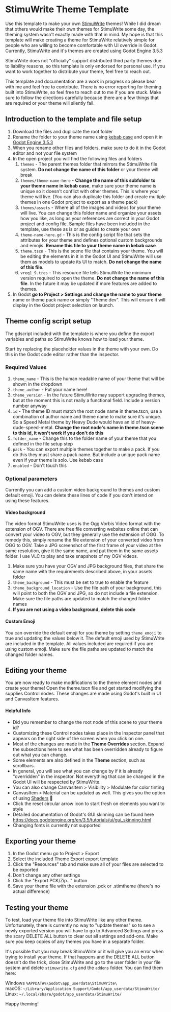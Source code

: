 # StimuWrite Theme Template

Use this template to make your own [StimuWrite](https://eveharms.itch.io/stimuwrite) themes! While I did dream that others would make their own themes for StimuWrite some day, the theming system wasn't exactly made with that in mind. My hope is that this template will make creating a theme for StimuWrite relatively simple for people who are willing to become comfortable with UI override in Godot. Currently, StimuWrite and it's themes are created using Godot Engine 3.5.3 

StimuWrite does not "officially" support distributed third party themes due to liability reasons, so this template is only endorsed for personal use. If you want to  work together to distribute your theme, feel free to reach out.

This template and documentation are a work in progress so please bear with me and feel free to contribute. There is no error reporting for theming built into StimuWrite, so feel free to reach out to me if you are stuck. Make sure to follow the directions carefully because there are a few things that are required or your theme will silently fail.

## Introduction to the template and file setup

1. Download the files and duplicate the root folder
2. Rename the folder to your theme name using [kebab case](https://developer.mozilla.org/en-US/docs/Glossary/Kebab_case) and open it in [Godot Engine 3.5.3](https://godotengine.org/download/3.x/)
3. When you rename other files and folders, make sure to do it in the Godot editor and not your file system
4. In the open project you will find the following files and folders
   1. `themes` - The parent themes folder that mirrors the StimuWrite file system. **Do not change the name of this folder** or your theme will break
   2. `themes/theme-name-here` - **Change the name of this subfolder to your theme name in kebab case**, make sure your theme name is unique so it doesn't conflict with other themes. This is where your theme will live. (You can also duplicate this folder and create multiple themes in one Godot project to export as a theme pack)
   3. `themes/assets` -  Where all of the images and videos for your theme will live. You can change this folder name and organize your assets how you like, as long as your references are correct in your Godot project and config file. Sample files have been included in the template, use these as is or as guides to create your own
   4. `theme-name-here.gd` - This is the config script file that sets the attributes for your theme and defines optional custom backgrounds and emojis. **Rename this file to your theme name in kebab case**
   5. `theme.tscn` - This is the scene file that contains your theme. You will be editing the elements in it in the Godot UI and StimuWrite will use them as models to update its UI to match. **Do not change the name of this file**.
   6. `vreq1_9.tres` - This resource file tells StimuWrite the minimum version required to open the theme. **Do not change the name of this file**. In the future it may be updated if more features are added to themes.
5. In Godot **go to Project > Settings and change the name to your theme** name or theme pack name or simply "Theme dev". This will ensure it will display in the Godot project selection on launch.

## Theme config script setup

The gdscript included with the template is where you define the export variables and paths so StimuWrite knows how to load your theme. 

Start by replacing the placeholder values in the theme with your own. Do this in the Godot code editor rather than the inspector.

### Required Values

1. `theme_name` - This is the human readable name of your theme that will be shown in the dropdown
2. `theme_author` - Put your name here!
3. `theme_version` - In the future StimuWrite may support upgrading themes, but at the moment this is not really a functional field. Include a version number anyway
4. `id` - The theme ID must match the root node name in theme.tscn, use a combination of author name and theme name to make sure it's unique. So a Speed Metal theme by Heavy Dude would have an id of heavy-dude-speed-metal. **Change the root node's name in theme.tscn scene to this id, it won't work if you don't do this**
5. `folder_name` - Change this to the folder name of your theme that you defined in the file setup step
6. `pack` - You can export multiple themes together to make a pack. If you do this they must share a pack name. But include a unique pack name even if your theme is solo. Use kebab case
7. `enabled` - Don't touch this

### Optional parameters

Currently you can add a custom video background to themes and custom default emoji. You can delete these lines of code if you don't intend on using these features. 

#### Video background

The video format StimuWrite uses is the Ogg Vorbis Video format with the extension of OGV. There are free file converting websites online that can convert your video to OGV, but they generally use the extension of OGG. To remedy this, simply rename the file extension of your converted video from OGG to OGV.  Take a JPG screenshot of the first frame of your video at the same resolution, give it the same name, and put them in the same assets folder. I use VLC to play and take snapshots of my OGV videos.

1. Make sure you have your OGV and JPG background files, that share the same name with the requirements described above, in your assets folder
2. `theme_background` - This must be set to true to enable the feature
3. `theme_background_location` - Use the file path of your background, this will point to both the OGV and JPG, so do not include a file extension. Make sure the file paths are updated to match the changed folder names
4. **If you are not using a video background, delete this code**

#### Custom Emoji

You can override the default emoji for you theme by setting `theme_emoji` to true and updating the values below it. The default emoji used by StimuWrite are included in the template. All values included are required if you are using custom emoji. Make sure the file paths are updated to match the changed folder names.

## Editing your theme

You are now ready to make modifications to the theme element nodes and create your theme! Open the theme.tscn file and get started modifying the supplies Control nodes. These changes are made using Godot's built in UI and CanvasItem features.

#### Helpful Info

- Did you remember to change the root node of this scene to your theme id?
- Customizing these Control nodes takes place in the Inspector panel that appears on the right side of the screen when you click on one. 
- Most of the changes are made in the **Theme Overrides** section. Expand the subsections here to see what has been overridden already to figure out what you can change.
- Some elements are also defined in the **Theme** section, such as scrollbars.
- In general, you will see what you can change by if it is already "overridden" in the inspector. Not everything that can be changed in the Godot UI will be respected by StimuWrite.
- You can also change CanvasItem > Visibility > Modulate for color tinting
- CanvasItem > Material can be updated as well. This gives you the option of using [Shaders](https://godotshaders.com/shader-type/canvas_item/) 🤯
- Click the reset circular arrow icon to start fresh on elements you want to style
- Detailed documentation of Godot's GUI skinning can be found here https://docs.godotengine.org/en/3.5/tutorials/ui/gui_skinning.html
- Changing fonts is currently not supported

## Exporting your theme

1. In the Godot menu go to Project > Export
2. Select the included Theme Export export template
3. Click the "Resources" tab and make sure all of your files are selected to be exported
4. Don't change any other settings
5. Click the "Export PCK/Zip..."  button
6. Save your theme file with the extension .pck or .stimtheme (there's no actual difference)

## Testing your theme

To test, load your theme file into StimuWrite like any other theme. Unfortunately, there is currently no way to "update themes" so to see a newly exported version you will have to go to Advanced Settings and press the scary DELETE ALL button to clear out all settings and add-ons. Make sure you keep copies of any themes you have in a separate folder.

It's possible that you may break StimuWrite or it will give you an error when trying to install your theme. If that happens and the DELETE ALL button doesn't do the trick, close StimuWrite and go to the user folder in your file system and delete `stimuwrite.cfg` and the `addons` folder. You can find them here: 

Windows `%APPDATA%\Godot\app_userdata\StimuWrite\`  
macOS: `~/Library/Application Support/Godot/app_userdata/StimuWrite/`  
Linux: `~/.local/share/godot/app_userdata/StimuWrite/`

Happy theming! 
